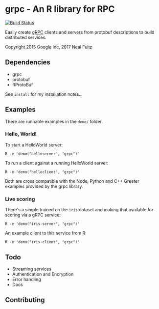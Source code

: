 # grpc - An R library for RPC

[![Build Status](https://travis-ci.org/nfultz/grpc.svg)](https://travis-ci.org/nfultz/grpc)

Easily create [gRPC](https://github.com/grpc/grpc) clients and servers from protobuf descriptions to build distributed services. 

Copyright 2015 Google Inc, 2017 Neal Fultz


## Dependencies

  * grpc
  * protobuf
  * RProtoBuf

See `install` for my installation notes...


## Examples

There are runnable examples in the `demo/` folder.

### Hello, World!

To start a HelloWorld server:
  
    R -e 'demo("helloserver", "grpc")'
    
To run a client against a running HelloWorld server:
  
    R -e 'demo("helloclient", "grpc")'
    
Both are cross compatible with the Node, Python and C++ Greeter examples provided by the grpc library.

### Live scoring

There's a simple trained on the `iris` dataset and making that available for scoring via a gRPC service:

    R -e 'demo("iris-server", "grpc")'

An example client to this service from R:

    R -e 'demo("iris-client", "grpc")'

## Todo

  * Streaming services
  * Authentication and Encryption
  * Error handling
  * Docs
  
## Contributing
